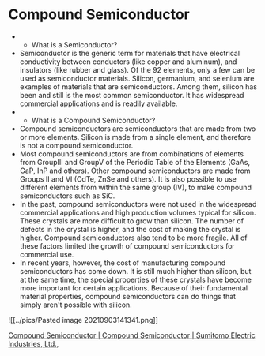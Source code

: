 
# Compound Semiconductor 
- - What is a Semiconductor? 
- Semiconductor is the generic term for materials that have electrical conductivity between conductors (like copper and aluminum), and insulators (like rubber and glass). Of the 92 elements, only a few can be used as semiconductor materials. Silicon, germanium, and selenium are examples of materials that are semiconductors. Among them, silicon has been and still is the most common semiconductor. It has widespread commercial applications and is readily available.
- - What is a Compound Semiconductor? 
- Compound semiconductors are semiconductors that are made from two or more elements. Silicon is made from a single element, and therefore is not a compound semiconductor.
- Most compound semiconductors are from combinations of elements from GroupIII and GroupV of the Periodic Table of the Elements (GaAs, GaP, InP and others). Other compound semiconductors are made from Groups II and VI (CdTe, ZnSe and others). It is also possible to use different elements from within the same group (IV), to make compound semiconductors such as SiC.
- In the past, compound semiconductors were not used in the widespread commercial applications and high production volumes typical for silicon. These crystals are more difficult to grow than silicon. The number of defects in the crystal is higher, and the cost of making the crystal is higher. Compound semiconductors also tend to be more fragile. All of these factors limited the growth of compound semiconductors for commercial use.
- In recent years, however, the cost of manufacturing compound semiconductors has come down. It is still much higher than silicon, but at the same time, the special properties of these crystals have become more important for certain applications. Because of their fundamental material properties, compound semiconductors can do things that simply aren't possible with silicon.

![[../pics/Pasted image 20210903141341.png]]

 [Compound Semiconductor | Compound Semiconductor | Sumitomo Electric Industries, Ltd.](https://global-sei.com/sc/com_semi_e/),  